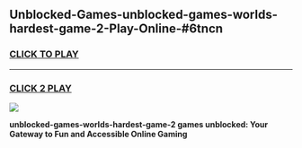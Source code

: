 
## Unblocked-Games-unblocked-games-worlds-hardest-game-2-Play-Online-#6tncn
<h3>
<a href="https://premium.freeplayer.one?title=unblocked-games-worlds-hardest-game-2&ref=27F">CLICK TO PLAY</a></h3>
<hr>

<h3>
<a href="https://premium.freeplayer.one?title=unblocked-games-worlds-hardest-game-2&ref=27F">CLICK 2 PLAY</a>
  
</h3>

<a href="https://premium.freeplayer.one?title=unblocked-games-worlds-hardest-game-2&ref=27F"><img src="https://clearcache.store/games.png"></a>


**unblocked-games-worlds-hardest-game-2 games unblocked: Your Gateway to Fun and Accessible Online Gaming**
